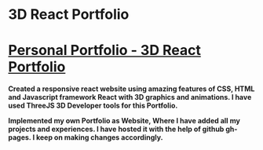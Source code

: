 # 3D React Portfolio


# [Personal Portfolio - 3D React Portfolio](https://barelyashh.github.io/portfolio/)
<b>Created a responsive react website using amazing features of CSS, HTML and Javascript framework React with 3D graphics and animations. I have used ThreeJS 3D Developer tools for this Portfolio.

Implemented my own Portfolio as Website, Where I have added all my projects and experiences. I have hosted it with the help of github gh-pages. I keep on making changes accordingly.</b>
 